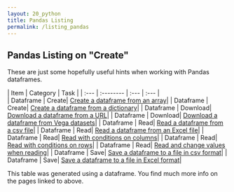 ```yaml
---
layout: 20_python
title: Pandas Listing
permalink: /listing_pandas
---
```


## Pandas Listing on "Create"

These are just some hopefully useful hints when working with Pandas dataframes.

|  Item |  Category |  Task |
| :---            |    :--------   |  :--- |  :--- |  
| Dataframe | Create| [Create a dataframe from an array](pandas_create#create-a-dataframe-from-an-array)| 
| Dataframe | Create| [Create a dataframe from a dictionary](pandas_create#create-a-dataframe-from-a-dictionary)| 
| Dataframe | Download| [Download a dataframe from a URL](pandas_download#download-a-dataframe-from-a-url)| 
| Dataframe | Download| [Download a dataframe from Vega datasets](pandas_download#download-a-dataframe-from-vega-datasets)| 
| Dataframe | Read| [Read a dataframe from a csv file](pandas_read#read-a-dataframe-from-a-csv-file)| 
| Dataframe | Read| [Read a dataframe from an Excel file](pandas_read#read-a-dataframe-from-an-excel-file)| 
| Dataframe | Read| [Read with conditions on columns](pandas_read#read-with-conditions-on-columns)| 
| Dataframe | Read| [Read with conditions on rows](pandas_read#read-with-conditions-on-rows)| 
| Dataframe | Read| [Read and change values when reading](pandas_read#read-and-change-values-when-reading)| 
| Dataframe | Save| [Save a dataframe to a file in csv format](pandas_save#save-a-dataframe-to-a-file-in-csv-format)| 
| Dataframe | Save| [Save a dataframe to a file in Excel format](pandas_save#save-a-dataframe-to-a-file-in-excel-format)| 

This table was generated using a dataframe. You find much more info on the pages linked to above.
